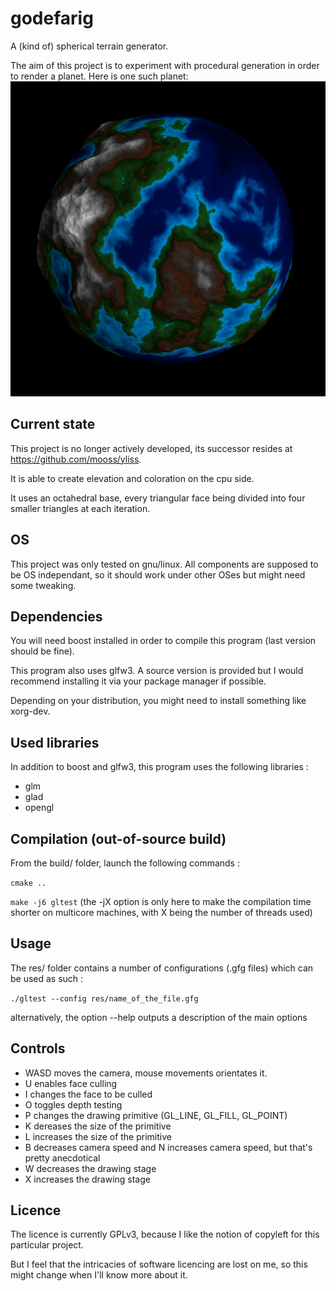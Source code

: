 # godefarig
A (kind of) spherical terrain generator.

The aim of this project is to experiment with procedural generation in order to render a planet.
Here is one such planet:
![Screen capture of a planet generated with godefarig](res/gfg-edit-of_2017-08-18_16-00-51.jpeg)

## Current state

This project is no longer actively developed, its successor resides at https://github.com/mooss/yliss.

It is able to create elevation and coloration on the cpu side.

It uses an octahedral base, every triangular face being divided into four smaller triangles at each iteration.

## OS

This project was only tested on gnu/linux. All components are supposed to be OS independant, so it should work under other OSes but might need some tweaking.

## Dependencies

You will need boost installed in order to compile this program (last version should be fine).

This program also uses glfw3. A source version is provided but I would recommend installing it via your package manager if possible.

Depending on your distribution, you might need to install something like xorg-dev.

## Used libraries

In addition to boost and glfw3, this program uses the following libraries :
- glm
- glad
- opengl

## Compilation (out-of-source build)

From the build/ folder, launch the following commands :

`cmake ..`

`make -j6 gltest`
(the -jX option is only here to make the compilation time shorter on multicore machines, with X being the number of threads used)

## Usage

The res/ folder contains a number of configurations (.gfg files) which can be used as such :

`./gltest --config res/name_of_the_file.gfg`

alternatively, the option --help outputs a description of the main options

## Controls

- WASD moves the camera, mouse movements orientates it.
- U enables face culling
- I changes the face to be culled
- O toggles depth testing
- P changes the drawing primitive (GL_LINE, GL_FILL, GL_POINT)
- K dereases the size of the primitive
- L increases the size of the primitive
- B decreases camera speed and N increases camera speed, but that's pretty anecdotical
- W decreases the drawing stage
- X increases the drawing stage


## Licence

The licence is currently GPLv3, because I like the notion of copyleft for this particular project.

But I feel that the intricacies of software licencing are lost on me, so this might change when I'll know more about it.
